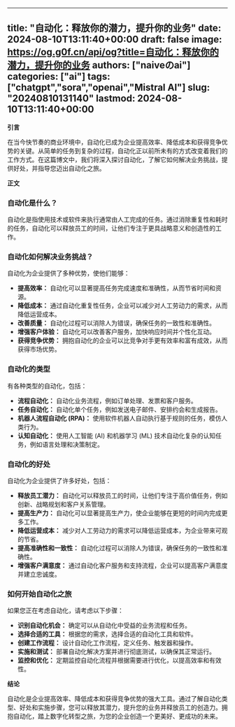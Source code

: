 
---
title: "自动化：释放你的潜力，提升你的业务"
date: 2024-08-10T13:11:40+00:00
draft: false
image: https://og.g0f.cn/api/og?title=自动化：释放你的潜力，提升你的业务
authors: ["naiveのai"]
categories: ["ai"]
tags: ["chatgpt","sora","openai","Mistral AI"]
slug: "20240810131140"
lastmod: 2024-08-10T13:11:40+00:00
---
**引言**

在当今快节奏的商业环境中，自动化已成为企业提高效率、降低成本和获得竞争优势的关键。从简单的任务到复杂的过程，自动化正以前所未有的方式改变着我们的工作方式。在这篇博文中，我们将深入探讨自动化，了解它如何解决业务挑战，提供好处，并指导您迈出自动化之旅。

**正文**

### 自动化是什么？

自动化是指使用技术或软件来执行通常由人工完成的任务。通过消除重复性和耗时的任务，自动化可以释放员工的时间，让他们专注于更具战略意义和创造性的工作。

### 自动化如何解决业务挑战？

自动化为企业提供了多种优势，使他们能够：

* **提高效率：** 自动化可以显著提高任务完成速度和准确性，从而节省时间和资源。
* **降低成本：** 通过自动化重复性任务，企业可以减少对人工劳动力的需求，从而降低运营成本。
* **改善质量：** 自动化过程可以消除人为错误，确保任务的一致性和准确性。
* **增强客户体验：** 自动化可以改善客户服务，加快响应时间并个性化互动。
* **获得竞争优势：** 拥抱自动化的企业可以比竞争对手更有效率和富有成效，从而获得市场优势。

### 自动化的类型

有各种类型的自动化，包括：

* **流程自动化：** 自动化业务流程，例如订单处理、发票和客户服务。
* **任务自动化：** 自动化单个任务，例如发送电子邮件、安排约会和生成报告。
* **机器人流程自动化 (RPA)：** 使用软件机器人自动执行基于规则的任务，模仿人类行为。
* **认知自动化：** 使用人工智能 (AI) 和机器学习 (ML) 技术自动化复杂的认知任务，例如语言处理和决策制定。

### 自动化的好处

自动化为企业提供了许多好处，包括：

* **释放员工潜力：** 自动化可以释放员工的时间，让他们专注于高价值任务，例如创新、战略规划和客户关系管理。
* **提高生产力：** 自动化可以显著提高生产力，使企业能够在更短的时间内完成更多工作。
* **降低运营成本：** 减少对人工劳动力的需求可以降低运营成本，为企业带来可观的节省。
* **提高准确性和一致性：** 自动化过程可以消除人为错误，确保任务的一致性和准确性。
* **增强客户满意度：** 通过自动化客户服务和支持流程，企业可以提高客户满意度并建立忠诚度。

### 如何开始自动化之旅

如果您正在考虑自动化，请考虑以下步骤：

* **识别自动化机会：** 确定可以从自动化中受益的业务流程和任务。
* **选择合适的工具：** 根据您的需求，选择合适的自动化工具和软件。
* **创建工作流程：** 设计自动化工作流程，定义任务、触发器和操作。
* **实施和测试：** 部署自动化解决方案并进行彻底测试，以确保其正常运行。
* **监控和优化：** 定期监控自动化流程并根据需要进行优化，以提高效率和有效性。

**结论**

自动化是企业提高效率、降低成本和获得竞争优势的强大工具。通过了解自动化类型、好处和实施步骤，您可以释放其潜力，提升您的业务并释放员工的创造力。拥抱自动化，踏上数字化转型之旅，为您的企业创造一个更美好、更成功的未来。